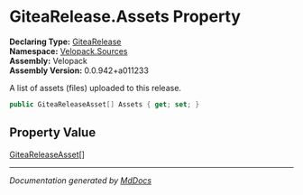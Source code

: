 ﻿<!--  
  <auto-generated>   
    The contents of this file were generated by a tool.  
    Changes to this file may be list if the file is regenerated  
  </auto-generated>   
-->

# GiteaRelease.Assets Property

**Declaring Type:** [GiteaRelease](../index.md)  
**Namespace:** [Velopack.Sources](../../index.md)  
**Assembly:** Velopack  
**Assembly Version:** 0.0.942+a011233

 A list of assets (files) uploaded to this release. 

```csharp
public GiteaReleaseAsset[] Assets { get; set; }
```

## Property Value

[GiteaReleaseAsset](../../GiteaReleaseAsset/index.md)\[\]

___

*Documentation generated by [MdDocs](https://github.com/ap0llo/mddocs)*
